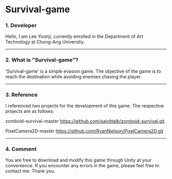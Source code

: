 # Survival-game
### 1. Developer
Hello, I am Lee Yoonji, currently enrolled in the Department of Art Technology at Chung-Ang University. 

---
### 2. What is "Survival-game"?
'Survival-game' is a simple evasion game. The objective of the game is to reach the destination while avoiding enemies chasing the player.

----
### 3. Reference
I referenced two projects for the development of this game. The respective projects are as follows:

zomboid-survival-master  https://github.com/saivittalb/zomboid-survival.git

PixelCamera2D-master  https://github.com/RyanNielson/PixelCamera2D.git

----
### 4. Comment

You are free to download and modify this game through Unity at your convenience. If you encounter any errors in the game, please feel free to contact me. Thank you.
